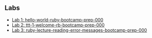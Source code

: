 ## Labs
- [Lab 1: hello-world-ruby-bootcamp-prep-000](hello-world-ruby-bootcamp-prep-000)
- [Lab 2: ttt-1-welcome-rb-bootcamp-prep-000](ttt-1-welcome-rb-bootcamp-prep-000)
- [Lab 3: ruby-lecture-reading-error-messages-bootcamp-prep-000](ruby-lecture-reading-error-messages-bootcamp-prep-000)